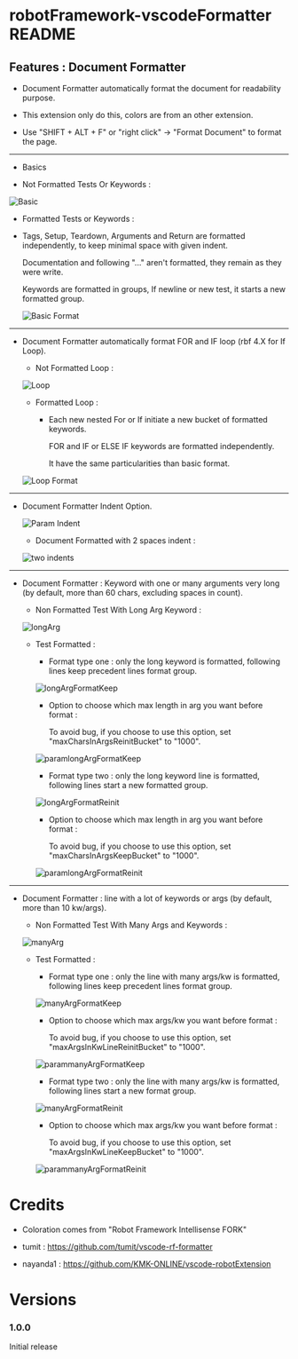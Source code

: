 # robotFramework-vscodeFormatter README

## Features : Document Formatter

* Document Formatter automatically format the document for readability purpose.

* This extension only do this, colors are from an other extension.

* Use "SHIFT + ALT + F" or "right click" -> "Format Document" to format the page.

---
   
   * Basics
  
   * Not Formatted Tests Or Keywords :
  
   ![Basic](https://github.com/Flibi/robotFramework-vscodeFormatter/raw/master/pictures/basicUc.PNG) 

  * Formatted Tests or Keywords : 
  
  * Tags, Setup, Teardown, Arguments and Return are formatted independently, to keep minimal space with given indent.
  
    Documentation and following "..." aren't formatted, they remain as they were write.
	
    Keywords are formatted in groups, If newline or new test, it starts a new formatted group.
  
    ![Basic Format](https://github.com/Flibi/robotFramework-vscodeFormatter/raw/master/pictures/BasicUcFormated.PNG) 

---

* Document Formatter automatically format FOR and IF loop (rbf 4.X for If Loop).

    * Not Formatted Loop :
	
    ![Loop](https://github.com/Flibi/robotFramework-vscodeFormatter/raw/master/pictures/LoopKw.PNG) 
    
	* Formatted Loop : 
  
	    * Each new nested For or If initiate a new bucket of formatted keywords.
	  
			FOR and IF or ELSE IF keywords are formatted independently.
			 
			It have the same particularities than basic format. 

    ![Loop Format](https://github.com/Flibi/robotFramework-vscodeFormatter/raw/master/pictures/LoopKwFormated.PNG) 
  
---

* Document Formatter Indent Option.
     
	![Param Indent](https://github.com/Flibi/robotFramework-vscodeFormatter/raw/master/pictures/paramIndent.PNG) 

    * Document Formatted with 2 spaces indent :
	
    ![two indents](https://github.com/Flibi/robotFramework-vscodeFormatter/raw/master/pictures/2indents.PNG) 

---

* Document Formatter : Keyword with one or many arguments very long (by default, more than 60 chars, excluding spaces in count).
	
	* Non Formatted Test With Long Arg Keyword :
     
	![longArg](https://github.com/Flibi/robotFramework-vscodeFormatter/raw/master/pictures/LongVarKeepOrReinitBucket.PNG) 

    * Test Formatted :
	
		* Format type one : only the long keyword is formatted, following lines keep precedent lines format group.
		
		![longArgFormatKeep](https://github.com/Flibi/robotFramework-vscodeFormatter/raw/master/pictures/LongVarKeepBucketFormated.PNG) 
		
		* Option to choose which max length in arg you want before format :
		
			To avoid bug, if you choose to use this option, set "maxCharsInArgsReinitBucket" to "1000".
		
		![paramlongArgFormatKeep](https://github.com/Flibi/robotFramework-vscodeFormatter/raw/master/pictures/paramLongVarKeepBucket.PNG) 
		
		* Format type two : only the long keyword line is formatted, following lines start a new formatted group.
		
		![longArgFormatReinit](https://github.com/Flibi/robotFramework-vscodeFormatter/raw/master/pictures/LongVarReinitBucketFormated.PNG) 
		
		* Option to choose which max length in arg you want before format :
		
			To avoid bug, if you choose to use this option, set "maxCharsInArgsKeepBucket" to "1000".
		
		![paramlongArgFormatReinit](https://github.com/Flibi/robotFramework-vscodeFormatter/raw/master/pictures/paramLongVarReinitBucket.PNG) 

---

* Document Formatter : line with a lot of keywords or args (by default, more than 10 kw/args).
	
	* Non Formatted Test With Many Args and Keywords :
     
	![manyArg](https://github.com/Flibi/robotFramework-vscodeFormatter/raw/master/pictures/KeywordWithManyVarKeepOrReinitBucket.PNG) 

    * Test Formatted :
	
		* Format type one : only the line with many args/kw is formatted, following lines keep precedent lines format group.
		
		![manyArgFormatKeep](https://github.com/Flibi/robotFramework-vscodeFormatter/raw/master/pictures/KeywordWithManyVarKeepBucketFormated.PNG) 
		
		* Option to choose which max args/kw you want before format :
		
			To avoid bug, if you choose to use this option, set "maxArgsInKwLineReinitBucket" to "1000".
		
		![parammanyArgFormatKeep](https://github.com/Flibi/robotFramework-vscodeFormatter/raw/master/pictures/paramKwManyVarKeepBucket.PNG) 
		
		* Format type two : only the line with many args/kw is formatted, following lines start a new format group.
		
		![manyArgFormatReinit](https://github.com/Flibi/robotFramework-vscodeFormatter/raw/master/pictures/KeywordWithManyVarReinitBucketFormated.PNG) 
		
		* Option to choose which max args/kw you want before format :
		
			To avoid bug, if you choose to use this option, set "maxArgsInKwLineKeepBucket" to "1000".
		
		![parammanyArgFormatReinit](https://github.com/Flibi/robotFramework-vscodeFormatter/raw/master/pictures/paramManyVarInKwReinitBucket.PNG) 
		

# Credits

* Coloration comes from "Robot Framework Intellisense FORK"

* tumit : https://github.com/tumit/vscode-rf-formatter

* nayanda1 : https://github.com/KMK-ONLINE/vscode-robotExtension
	
 
# Versions
### 1.0.0
Initial release
